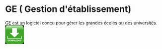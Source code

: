 # GE ( Gestion d'établissement)
GE est un logiciel conçu pour gérer les grandes écoles ou des universités.
![GitHub Logo](src/dist/img/down.png)
